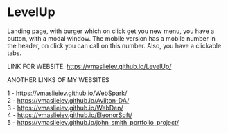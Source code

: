 # LevelUp

Landing page, with burger which on click get you new menu, you have a button, with a modal window. The mobile version has a mobile number in the header, on click you can call on this number. Also, you have a clickable tabs.


LINK FOR WEBSITE. https://vmaslieiev.github.io/LevelUp/


ANOTHER LINKS OF MY WEBSITES

1 - https://vmaslieiev.github.io/WebSpark/ <br/>
2 - https://vmaslieiev.github.io/Avilton-DA/ <br/>
3 - https://vmaslieiev.github.io/WebDen/ <br/>
4 - https://vmaslieiev.github.io/EleonorSoft/ <br/>
5 - https://vmaslieiev.github.io/john_smith_portfolio_project/
